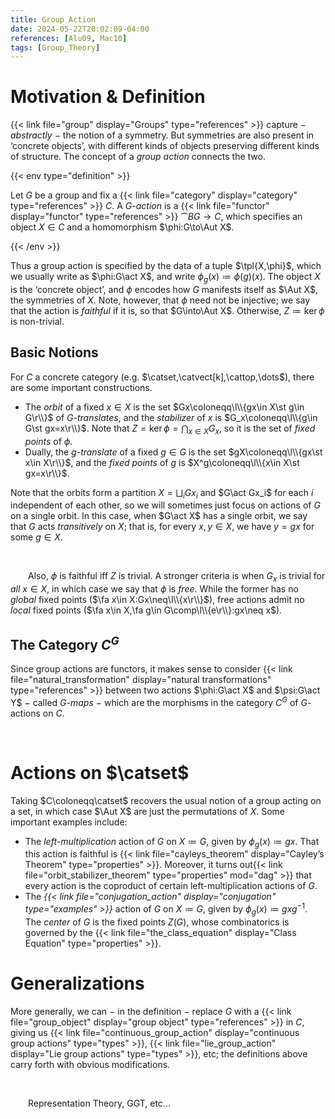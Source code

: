 ```yaml
---
title: Group Action
date: 2024-05-22T20:02:09-04:00
references: [Alu09, Mac10]
tags: [Group_Theory]
---
```


# Motivation & Definition

{{< link file="group" display="Groups" type="references" >}} capture $-$ *abstractly* $-$ the notion of a symmetry. But symmetries are also present in ‘concrete objects’, with different kinds of objects preserving different kinds of structure. The concept of a *group action* connects the two.

{{< env type="definition" >}}

Let $G$ be a group and fix a {{< link file="category" display="category" type="references" >}} $C$. A *$G$-action* is a {{< link file="functor" display="functor" type="references" >}} $\cat{B}G\to C$, which specifies an object $X\in C$ and a homomorphism $\phi:G\to\Aut X$.

{{< /env >}}

Thus a group action is specified by the data of a tuple $\tpl{X,\phi}$, which we usually write as $\phi:G\act X$, and write $\phi_g(x)\coloneqq\phi(g)(x)$. The object $X$ is the ‘concrete object’, and $\phi$ encodes how $G$ manifests itself as $\Aut X$, the symmetries of $X$. Note, however, that $\phi$ need not be injective; we say that the action is *faithful* if it is, so that $G\into\Aut X$. Otherwise, $Z\coloneqq\ker\phi$ is non-trivial.

<div class="space"></div>

## Basic Notions

For $C$ a concrete category (e.g. $\catset,\catvect[k],\cattop,\dots$), there are some important constructions.
* The *orbit* of a fixed $x\in X$ is the set $Gx\coloneqq\l\\{gx\in X\st g\in G\r\\}$ of *$G$-translates*, and the *stabilizer* of $x$ is $G_x\coloneqq\l\\{g\in G\st gx=x\r\\}$. Note that $Z=\ker\phi=\bigcap_{x\in X}G_x$, so it is the set of *fixed points* of $\phi$.
* Dually, the *$g$-translate* of a fixed $g\in G$ is the set $gX\coloneqq\l\\{gx\st x\in X\r\\}$, and the *fixed points* of $g$ is $X^g\coloneqq\l\\{x\in X\st gx=x\r\\}$.

Note that the orbits form a partition $X=\bigsqcup_iGx_i$ and $G\act Gx_i$ for each $i$ independent of each other, so we will sometimes just focus on actions of $G$ on a single orbit. In this case, when $G\act X$ has a single orbit, we say that $G$ acts *transitively* on $X$; that is, for every $x,y\in X$, we have $y=gx$ for some $g\in X$.

<br>

&emsp;&emsp;Also, $\phi$ is faithful iff $Z$ is trivial. A stronger criteria is when $G_x$ is trivial for *all* $x\in X$, in which case we say that $\phi$ is *free*. While the former has no *global* fixed points ($\fa x\in X:Gx\neq\l\\{x\r\\}$), free actions admit no *local* fixed points ($\fa x\in X,\fa g\in G\comp\l\\{e\r\\}:gx\neq x$).

<div class="space"></div>

## The Category $C^G$

Since group actions are functors, it makes sense to consider {{< link file="natural_transformation" display="natural transformations" type="references" >}} between two actions $\phi:G\act X$ and $\psi:G\act Y$ $-$ called *$G$-maps* $-$ which are the morphisms in the category $C^G$ of $G$-actions on $C$.

<br>

# Actions on $\catset$

Taking $C\coloneqq\catset$ recovers the usual notion of a group acting on a set, in which case $\Aut X$ are just the permutations of $X$. Some important examples include:
* The *left-multiplication* action of $G$ on $X\coloneqq G$, given by $\phi_g(x)\coloneqq gx$. That this action is faithful is {{< link file="cayleys_theorem" display="Cayley’s Theorem" type="properties" >}}. Moreover, it turns out{{< link file="orbit_stabilizer_theorem" type="properties" mod="dag" >}} that every action is the coproduct of certain left-multiplication actions of $G$.
* The *{{< link file="conjugation_action" display="conjugation" type="examples" >}}* action of $G$ on $X\coloneqq G$, given by $\phi_g(x)\coloneqq gxg^{-1}$. The *center* of $G$ is the fixed points $Z(G)$, whose combinatorics is governed by the {{< link file="the_class_equation" display="Class Equation" type="properties" >}}.

# Generalizations

More generally, we can $-$ in the definition $-$ replace $G$ with a {{< link file="group_object" display="group object" type="references" >}} in $C$, giving us {{< link file="continuous_group_action" display="continuous group actions" type="types" >}}, {{< link file="lie_group_action" display="Lie group actions" type="types" >}}, etc; the definitions above carry forth with obvious modifications.

<br>

&emsp;&emsp;Representation Theory, GGT, etc...

